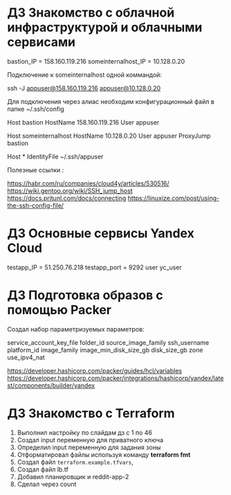 # ДЗ Знакомство с облачной инфраструктурой и облачными сервисами

bastion_IP = 158.160.119.216
someinternalhost_IP = 10.128.0.20

Подключение к someinternalhost одной коммандой:

ssh -J appuser@158.160.119.216 appuser@10.128.0.20

Для подключения через алиас необходим конфигурационный файл в папке ~/.ssh/config


Host bastion
HostName 158.160.119.216
User appuser

Host someinternalhost
HostName 10.128.0.20
User appuser
ProxyJump bastion

Host *
IdentityFile ~/.ssh/appuser


Полезные ссылки :

https://habr.com/ru/companies/cloud4y/articles/530516/
https://wiki.gentoo.org/wiki/SSH_jump_host
https://docs.pritunl.com/docs/connecting
https://linuxize.com/post/using-the-ssh-config-file/

# ДЗ Основные сервисы Yandex Cloud

testapp_IP = 51.250.76.218
testapp_port = 9292 
user yc_user

# ДЗ Подготовка образов с помощью Packer

Создал набор параметризуемых параметров:

service_account_key_file 
folder_id 
source_image_family 
ssh_username 
platform_id 
image_family 
image_min_disk_size_gb
disk_size_gb
zone 
use_ipv4_nat

https://developer.hashicorp.com/packer/guides/hcl/variables
https://developer.hashicorp.com/packer/integrations/hashicorp/yandex/latest/components/builder/yandex

# ДЗ Знакомство с Terraform

1. Выполнил настройку по слайдам дз с 1 по 46
2. Создал input переменную для приватного ключа
3. Определил input переменную для задания зоны
4. Отформатировал файлы используя команду **terraform fmt**
5. Создал файл `terraform.example.tfvars`, 
6. Создал файл lb.tf
7. Добавил планировщик и reddit-app-2
8. Сделал через count

